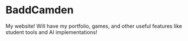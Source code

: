 # BaddCamden
My website! Will have my portfolio, games, and other useful features like student tools and AI implementations!
